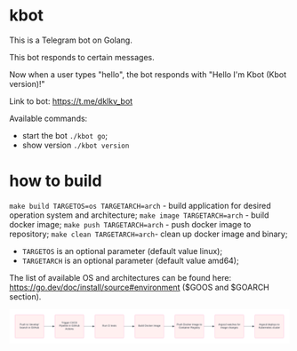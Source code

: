 # kbot

This is a Telegram bot on Golang.

This bot responds to certain messages.

Now when a user types "hello", the bot responds with "Hello I'm Kbot (Kbot version)!"

Link to bot: https://t.me/dklkv_bot

Available commands:
- start the bot `./kbot go`;
- show version `./kbot version`



# how to build

`make build TARGETOS=os TARGETARCH=arch` - build application for desired operation system and architecture;
`make image TARGETARCH=arch` - build docker image;
`make push TARGETARCH=arch` - push docker image to repository;
`make clean TARGETARCH=arch`- clean up docker image and binary;

- `TARGETOS` is an optional parameter (default value linux);
- `TARGETARCH` is an optional parameter (default value amd64);

The list of available OS and architectures can be found here: https://go.dev/doc/install/source#environment ($GOOS and $GOARCH section).


![alt text](<Org charts.png>)